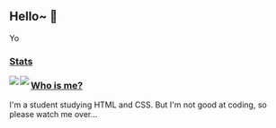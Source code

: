 ## Hello~ 👋

Yo

### <u>Stats</u>
 <a>
  <img align="left" src="https://github-readme-stats.vercel.app/api?username=Lino-Ren" />
 </a>
 <a>
  <img align="left" src="https://github-readme-stats.vercel.app/api/top-langs/?username=Lino-Ren" />
 </a>



### <u>Who is me?</u>
I'm a student studying HTML and CSS.
But I'm not good at coding, so please watch me over...
